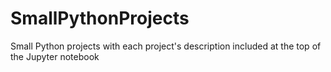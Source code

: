 # SmallPythonProjects
Small Python projects with each project's description included at the top of the Jupyter notebook
